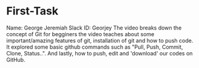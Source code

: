 # First-Task
Name: George Jeremiah
Slack ID: Georjey
The video breaks down the concept of Git for begginers the video teaches about some important/amazing features of git, installation of git and how to push code. It explored some basic github commands such as "Pull, Push, Commit, Clone, Status..". And lastly, how to push, edit and 'download' our codes on GitHub.
